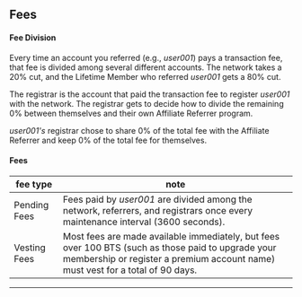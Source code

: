 ## Fees

#### Fee Division

Every time an account you referred (e.g., *user001*) pays a transaction fee, that fee is divided among several different accounts. The network takes a 20% cut, and the Lifetime Member who referred *user001* gets a 80% cut.

The registrar is the account that paid the transaction fee to register *user001* with the network. The registrar gets to decide how to divide the remaining 0% between themselves and their own Affiliate Referrer program.

*user001's* registrar chose to share 0% of the total fee with the Affiliate Referrer and keep 0% of the total fee for themselves.

#### Fees

|   fee type       |  note            |
| ------------------- |---------- |
| Pending Fees    | Fees paid by *user001* are divided among the network, referrers, and registrars once every maintenance interval (3600 seconds). |                           
| Vesting Fees | Most fees are made available immediately, but fees over 100 BTS (such as those paid to upgrade your membership or register a premium account name) must vest for a total of 90 days.|                            


***
